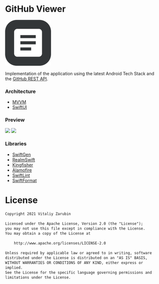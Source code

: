 GitHub Viewer
===================

![picture](data/preview.png)

Implementation of the application using the latest Android Tech Stack and the [GitHub REST API](https://docs.github.com/en/rest).

### Architecture

* [MVVM](https://en.wikipedia.org/wiki/Model%E2%80%93view%E2%80%93viewmodel)
* [SwiftUI](https://developer.apple.com/xcode/swiftui/)

### Preview
<p>
<img src="data/light.gif" width="41%"/>
<img src="data/dark.gif" width="41%"/>
</p>

### Libraries

* [SwiftGen](https://github.com/SwiftGen/SwiftGen)
* [RealmSwift](https://github.com/realm/realm-cocoa)
* [Kingfisher](https://github.com/onevcat/Kingfisher)
* [Alamofire](https://github.com/Alamofire/Alamofire)
* [SwiftLint](https://github.com/realm/SwiftLint)
* [SwiftFormat](https://github.com/nicklockwood/SwiftFormat)


# License

```
Copyright 2021 Vitaliy Zarubin

Licensed under the Apache License, Version 2.0 (the "License");
you may not use this file except in compliance with the License.
You may obtain a copy of the License at

    http://www.apache.org/licenses/LICENSE-2.0

Unless required by applicable law or agreed to in writing, software
distributed under the License is distributed on an "AS IS" BASIS,
WITHOUT WARRANTIES OR CONDITIONS OF ANY KIND, either express or implied.
See the License for the specific language governing permissions and
limitations under the License.
```
